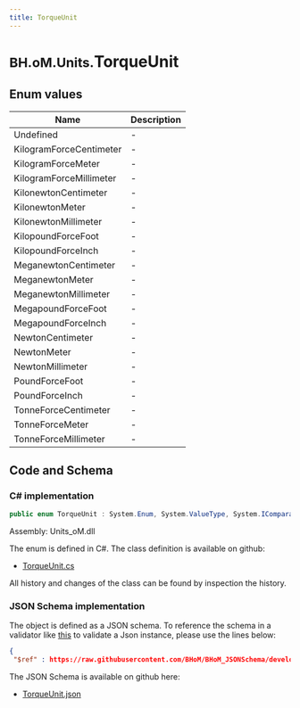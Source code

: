 ```yaml
---
title: TorqueUnit
---
```


# <small>BH.oM.Units.</small>**TorqueUnit**



## Enum values

| Name            | Description                                                    |
|-----------------|----------------------------------------------------------------|
| Undefined |  -  |
| KilogramForceCentimeter |  -  |
| KilogramForceMeter |  -  |
| KilogramForceMillimeter |  -  |
| KilonewtonCentimeter |  -  |
| KilonewtonMeter |  -  |
| KilonewtonMillimeter |  -  |
| KilopoundForceFoot |  -  |
| KilopoundForceInch |  -  |
| MeganewtonCentimeter |  -  |
| MeganewtonMeter |  -  |
| MeganewtonMillimeter |  -  |
| MegapoundForceFoot |  -  |
| MegapoundForceInch |  -  |
| NewtonCentimeter |  -  |
| NewtonMeter |  -  |
| NewtonMillimeter |  -  |
| PoundForceFoot |  -  |
| PoundForceInch |  -  |
| TonneForceCentimeter |  -  |
| TonneForceMeter |  -  |
| TonneForceMillimeter |  -  |


## Code and Schema

### C# implementation

``` C# title="C#"
public enum TorqueUnit : System.Enum, System.ValueType, System.IComparable, System.ISpanFormattable, System.IFormattable, System.IConvertible
```

Assembly: Units_oM.dll

The enum is defined in C#. The class definition is available on github:

- [TorqueUnit.cs](https://github.com/BHoM/Localisation_Toolkit/blob/develop/Units_oM/Enums\TorqueUnit.cs)

All history and changes of the class can be found by inspection the history.
### JSON Schema implementation

The object is defined as a JSON schema. To reference the schema in a validator like [this](https://www.jsonschemavalidator.net/) to validate a Json instance, please use the lines below:

``` json title="JSON Schema"
{
 "$ref" : https://raw.githubusercontent.com/BHoM/BHoM_JSONSchema/develop/Units_oM/TorqueUnit.json}
```

The JSON Schema is available on github here:

- [TorqueUnit.json](https://github.com/BHoM/BHoM_JSONSchema/blob/develop/Units_oM/TorqueUnit.json)
